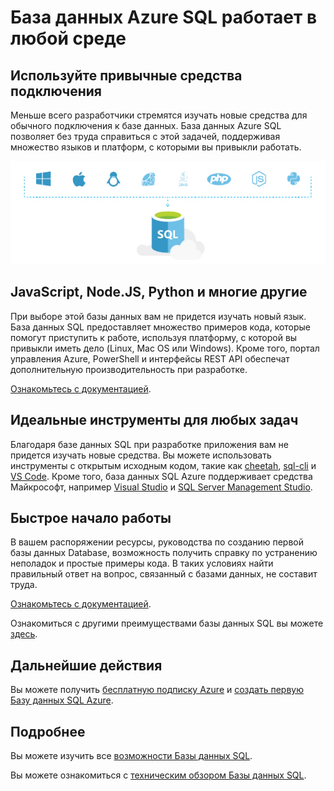 <properties
   pageTitle="База данных Azure SQL работает в любой среде"
   description="Узнайте, как база данных SQL обеспечивает поддержку, безопасность и защиту."
   keywords=""
   services="sql-database"
   documentationCenter=""
   authors="carlrabeler"
   manager="jhubbard"
   editor=""/>

<tags
   ms.service="sql-database"
   ms.devlang="NA"
   ms.topic="article"
   ms.tgt_pltfrm="NA"
   ms.workload="data-management"
   ms.date="05/04/2016"
   ms.author="carlrab"/>

# База данных Azure SQL работает в любой среде

## Используйте привычные средства подключения

Меньше всего разработчики стремятся изучать новые средства для обычного подключения к базе данных. База данных Azure SQL позволяет без труда справиться с этой задачей, поддерживая множество языков и платформ, с которыми вы привыкли работать.

![works-in-your-environment](./media/sql-database-works-in-your-environment/sql-database-works-in-your-environment.png)

## JavaScript, Node.JS, Python и многие другие

При выборе этой базы данных вам не придется изучать новый язык. База данных SQL предоставляет множество примеров кода, которые помогут приступить к работе, используя платформу, с которой вы привыкли иметь дело (Linux, Mac OS или Windows). Кроме того, портал управления Azure, PowerShell и интерфейсы REST API обеспечат дополнительную производительность при разработке.

[Ознакомьтесь с документацией](https://msdn.microsoft.com/library/mt654049%28v=sql.1%29.aspx).

## Идеальные инструменты для любых задач

Благодаря базе данных SQL при разработке приложения вам не придется изучать новые средства. Вы можете использовать инструменты с открытым исходным кодом, такие как [cheetah](https://github.com/wunderlist/cheetah), [sql-cli](https://www.npmjs.com/package/sql-cli) и [VS Code](https://code.visualstudio.com/). Кроме того, база данных SQL Azure поддерживает средства Майкрософт, например [Visual Studio](https://www.visualstudio.com/visual-studio-homepage-vs.aspx) и [SQL Server Management Studio](https://msdn.microsoft.com/library/ms174173.aspx).

## Быстрое начало работы

В вашем распоряжении ресурсы, руководства по созданию первой базы данных Database, возможность получить справку по устранению неполадок и простые примеры кода. В таких условиях найти правильный ответ на вопрос, связанный с базами данных, не составит труда.

[Ознакомьтесь с документацией](sql-database-connect-central-recommendations.md).

Ознакомиться с другими преимуществами базы данных SQL вы можете [здесь](https://azure.microsoft.com/services/sql-database/).

## Дальнейшие действия

Вы можете получить [бесплатную подписку Azure](https://azure.microsoft.com/get-started/) и [создать первую Базу данных SQL Azure](sql-database-get-started.md).

## Подробнее

Вы можете изучить все [возможности Базы данных SQL](https://azure.microsoft.com/services/sql-database/).
 
Вы можете ознакомиться с [техническим обзором Базы данных SQL](sql-database-technical-overview.md).

<!---HONumber=AcomDC_0518_2016-->